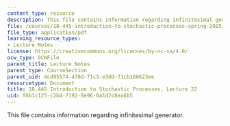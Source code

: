 ```yaml
---
content_type: resource
description: This file contains information regarding infinitesimal generator.
file: /courses/18-445-introduction-to-stochastic-processes-spring-2015/f6b1c125c2b471928e960a1d2c8ea6b5_MIT18_445S15_lecture22.pdf
file_type: application/pdf
learning_resource_types:
- Lecture Notes
license: https://creativecommons.org/licenses/by-nc-sa/4.0/
ocw_type: OCWFile
parent_title: Lecture Notes
parent_type: CourseSection
parent_uid: 4cd95574-478d-71c3-e3dd-71cb168623ee
resourcetype: Document
title: 18.445 Introduction to Stochastic Processes, Lecture 22
uid: f6b1c125-c2b4-7192-8e96-0a1d2c8ea6b5
---
```

This file contains information regarding infinitesimal generator.